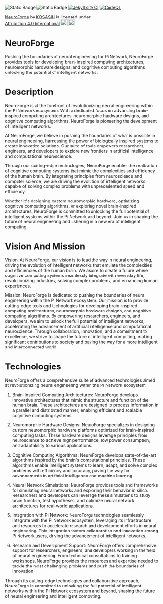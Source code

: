 ![Static Badge](https://img.shields.io/badge/Pi_Network-violet)
![Static Badge](https://img.shields.io/badge/High-Tech-white)
[![Jekyll site CI](https://github.com/KOSASIH/NeuroForge/actions/workflows/jekyll-docker.yml/badge.svg)](https://github.com/KOSASIH/NeuroForge/actions/workflows/jekyll-docker.yml)
[![CodeQL](https://github.com/KOSASIH/NeuroForge/actions/workflows/codeql.yml/badge.svg)](https://github.com/KOSASIH/NeuroForge/actions/workflows/codeql.yml)

<p xmlns:cc="http://creativecommons.org/ns#" xmlns:dct="http://purl.org/dc/terms/"><a property="dct:title" rel="cc:attributionURL" href="https://github.com/KOSASIH/NeuroForge">NeuroForge</a> by <a rel="cc:attributionURL dct:creator" property="cc:attributionName" href="https://www.linkedin.com/in/kosasih-81b46b5a">KOSASIH</a> is licensed under <a href="http://creativecommons.org/licenses/by/4.0/?ref=chooser-v1" target="_blank" rel="license noopener noreferrer" style="display:inline-block;">Attribution 4.0 International<img style="height:22px!important;margin-left:3px;vertical-align:text-bottom;" src="https://mirrors.creativecommons.org/presskit/icons/cc.svg?ref=chooser-v1"><img style="height:22px!important;margin-left:3px;vertical-align:text-bottom;" src="https://mirrors.creativecommons.org/presskit/icons/by.svg?ref=chooser-v1"></a></p>

# NeuroForge
Pushing the boundaries of neural engineering for Pi Network, NeuroForge provides tools for developing brain-inspired computing architectures, neuromorphic hardware designs, and cognitive computing algorithms, unlocking the potential of intelligent networks.

# Description 

NeuroForge is at the forefront of revolutionizing neural engineering within the Pi Network ecosystem. With a dedicated focus on advancing brain-inspired computing architectures, neuromorphic hardware designs, and cognitive computing algorithms, NeuroForge is pioneering the development of intelligent networks. 

At NeuroForge, we believe in pushing the boundaries of what is possible in neural engineering, harnessing the power of biologically inspired systems to create innovative solutions. Our suite of tools empowers researchers, engineers, and developers to explore new frontiers in artificial intelligence and computational neuroscience.

Through our cutting-edge technologies, NeuroForge enables the realization of cognitive computing systems that mimic the complexities and efficiency of the human brain. By integrating principles from neuroscience and computer science, we are driving the evolution of intelligent networks capable of solving complex problems with unprecedented speed and efficiency.

Whether it's designing custom neuromorphic hardware, optimizing cognitive computing algorithms, or exploring novel brain-inspired architectures, NeuroForge is committed to unlocking the full potential of intelligent systems within the Pi Network and beyond. Join us in shaping the future of neural engineering and ushering in a new era of intelligent computing.

# Vision And Mission 

Vision:
At NeuroForge, our vision is to lead the way in neural engineering, driving the evolution of intelligent networks that emulate the complexities and efficiencies of the human brain. We aspire to create a future where cognitive computing systems seamlessly integrate with everyday life, revolutionizing industries, solving complex problems, and enhancing human experiences.

Mission:
NeuroForge is dedicated to pushing the boundaries of neural engineering within the Pi Network ecosystem. Our mission is to provide cutting-edge tools and technologies for developing brain-inspired computing architectures, neuromorphic hardware designs, and cognitive computing algorithms. By empowering researchers, engineers, and developers, we aim to unlock the full potential of intelligent networks, accelerating the advancement of artificial intelligence and computational neuroscience. Through collaboration, innovation, and a commitment to excellence, we strive to shape the future of intelligent computing, making significant contributions to society and paving the way for a more intelligent and interconnected world.

# Technologies 

NeuroForge offers a comprehensive suite of advanced technologies aimed at revolutionizing neural engineering within the Pi Network ecosystem:

1. Brain-Inspired Computing Architectures: NeuroForge develops innovative architectures that mimic the structure and function of the human brain. These architectures are designed to process information in a parallel and distributed manner, enabling efficient and scalable cognitive computing systems.

2. Neuromorphic Hardware Designs: NeuroForge specializes in designing custom neuromorphic hardware platforms optimized for brain-inspired computing tasks. These hardware designs leverage principles from neuroscience to achieve high performance, low power consumption, and adaptability to various applications.

3. Cognitive Computing Algorithms: NeuroForge develops state-of-the-art algorithms inspired by the brain's computational principles. These algorithms enable intelligent systems to learn, adapt, and solve complex problems with efficiency and accuracy, paving the way for advancements in artificial intelligence and machine learning.

4. Neural Network Simulations: NeuroForge provides tools and frameworks for simulating neural networks and exploring their behavior in silico. Researchers and developers can leverage these simulations to study brain function, test hypotheses, and optimize neural network architectures for real-world applications.

5. Integration with Pi Network: NeuroForge technologies seamlessly integrate with the Pi Network ecosystem, leveraging its infrastructure and resources to accelerate research and development efforts in neural engineering. This integration fosters collaboration and innovation among Pi Network users, driving the advancement of intelligent networks.

6. Research and Development Support: NeuroForge offers comprehensive support for researchers, engineers, and developers working in the field of neural engineering. From technical consultations to training workshops, NeuroForge provides the resources and expertise needed to tackle the most challenging problems and push the boundaries of innovation.

Through its cutting-edge technologies and collaborative approach, NeuroForge is committed to unlocking the full potential of intelligent networks within the Pi Network ecosystem and beyond, shaping the future of neural engineering and intelligent computing.

